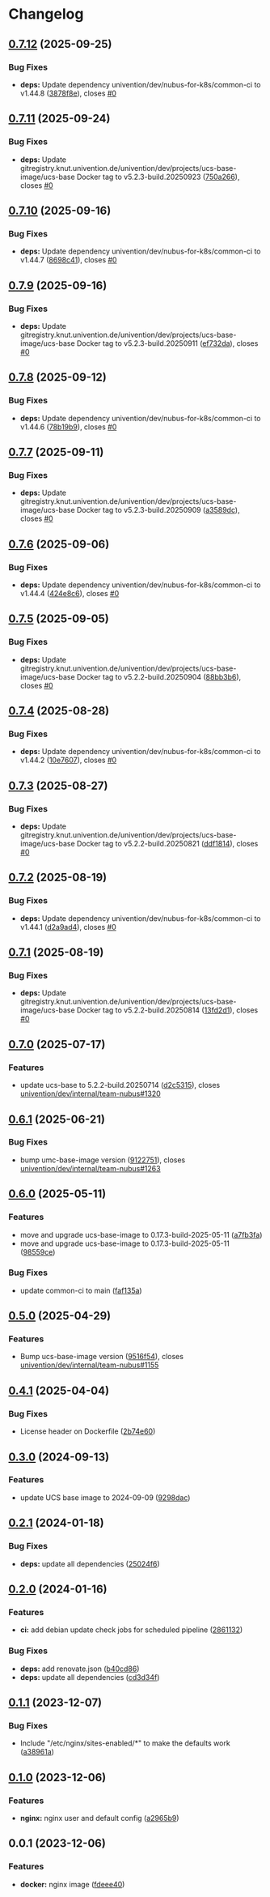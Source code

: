 # Changelog

## [0.7.12](https://git.knut.univention.de/univention/dev/nubus-for-k8s/nginx/compare/v0.7.11...v0.7.12) (2025-09-25)


### Bug Fixes

* **deps:** Update dependency univention/dev/nubus-for-k8s/common-ci to v1.44.8 ([3878f8e](https://git.knut.univention.de/univention/dev/nubus-for-k8s/nginx/commit/3878f8ef6800b0d8cff6fc342261f49e9b576f9b)), closes [#0](https://git.knut.univention.de/univention/dev/nubus-for-k8s/nginx/issues/0)

## [0.7.11](https://git.knut.univention.de/univention/dev/nubus-for-k8s/nginx/compare/v0.7.10...v0.7.11) (2025-09-24)


### Bug Fixes

* **deps:** Update gitregistry.knut.univention.de/univention/dev/projects/ucs-base-image/ucs-base Docker tag to v5.2.3-build.20250923 ([750a266](https://git.knut.univention.de/univention/dev/nubus-for-k8s/nginx/commit/750a2665c8fe8d0a343cbee05138ebc7e13b55b3)), closes [#0](https://git.knut.univention.de/univention/dev/nubus-for-k8s/nginx/issues/0)

## [0.7.10](https://git.knut.univention.de/univention/dev/nubus-for-k8s/nginx/compare/v0.7.9...v0.7.10) (2025-09-16)


### Bug Fixes

* **deps:** Update dependency univention/dev/nubus-for-k8s/common-ci to v1.44.7 ([8698c41](https://git.knut.univention.de/univention/dev/nubus-for-k8s/nginx/commit/8698c4140a6eb3721c7fa078c85ca0110210cf90)), closes [#0](https://git.knut.univention.de/univention/dev/nubus-for-k8s/nginx/issues/0)

## [0.7.9](https://git.knut.univention.de/univention/dev/nubus-for-k8s/nginx/compare/v0.7.8...v0.7.9) (2025-09-16)


### Bug Fixes

* **deps:** Update gitregistry.knut.univention.de/univention/dev/projects/ucs-base-image/ucs-base Docker tag to v5.2.3-build.20250911 ([ef732da](https://git.knut.univention.de/univention/dev/nubus-for-k8s/nginx/commit/ef732dae2c5ccbbbfcb05f3cdd7a19f756994c67)), closes [#0](https://git.knut.univention.de/univention/dev/nubus-for-k8s/nginx/issues/0)

## [0.7.8](https://git.knut.univention.de/univention/dev/nubus-for-k8s/nginx/compare/v0.7.7...v0.7.8) (2025-09-12)


### Bug Fixes

* **deps:** Update dependency univention/dev/nubus-for-k8s/common-ci to v1.44.6 ([78b19b9](https://git.knut.univention.de/univention/dev/nubus-for-k8s/nginx/commit/78b19b990a083e1742fa07c046d08b442ce143f0)), closes [#0](https://git.knut.univention.de/univention/dev/nubus-for-k8s/nginx/issues/0)

## [0.7.7](https://git.knut.univention.de/univention/dev/nubus-for-k8s/nginx/compare/v0.7.6...v0.7.7) (2025-09-11)


### Bug Fixes

* **deps:** Update gitregistry.knut.univention.de/univention/dev/projects/ucs-base-image/ucs-base Docker tag to v5.2.3-build.20250909 ([a3589dc](https://git.knut.univention.de/univention/dev/nubus-for-k8s/nginx/commit/a3589dcdf34fa484ceec5db96f722d6927eb13e8)), closes [#0](https://git.knut.univention.de/univention/dev/nubus-for-k8s/nginx/issues/0)

## [0.7.6](https://git.knut.univention.de/univention/dev/nubus-for-k8s/nginx/compare/v0.7.5...v0.7.6) (2025-09-06)


### Bug Fixes

* **deps:** Update dependency univention/dev/nubus-for-k8s/common-ci to v1.44.4 ([424e8c6](https://git.knut.univention.de/univention/dev/nubus-for-k8s/nginx/commit/424e8c6e9c810a3e762cfcb4ae5a989f6988ec2f)), closes [#0](https://git.knut.univention.de/univention/dev/nubus-for-k8s/nginx/issues/0)

## [0.7.5](https://git.knut.univention.de/univention/dev/nubus-for-k8s/nginx/compare/v0.7.4...v0.7.5) (2025-09-05)


### Bug Fixes

* **deps:** Update gitregistry.knut.univention.de/univention/dev/projects/ucs-base-image/ucs-base Docker tag to v5.2.2-build.20250904 ([88bb3b6](https://git.knut.univention.de/univention/dev/nubus-for-k8s/nginx/commit/88bb3b63bfafd0883a5dfbd0a44f838dca77f3e3)), closes [#0](https://git.knut.univention.de/univention/dev/nubus-for-k8s/nginx/issues/0)

## [0.7.4](https://git.knut.univention.de/univention/dev/nubus-for-k8s/nginx/compare/v0.7.3...v0.7.4) (2025-08-28)


### Bug Fixes

* **deps:** Update dependency univention/dev/nubus-for-k8s/common-ci to v1.44.2 ([10e7607](https://git.knut.univention.de/univention/dev/nubus-for-k8s/nginx/commit/10e76075b4270f1702deb2bbf379400c8f17b557)), closes [#0](https://git.knut.univention.de/univention/dev/nubus-for-k8s/nginx/issues/0)

## [0.7.3](https://git.knut.univention.de/univention/dev/nubus-for-k8s/nginx/compare/v0.7.2...v0.7.3) (2025-08-27)


### Bug Fixes

* **deps:** Update gitregistry.knut.univention.de/univention/dev/projects/ucs-base-image/ucs-base Docker tag to v5.2.2-build.20250821 ([ddf1814](https://git.knut.univention.de/univention/dev/nubus-for-k8s/nginx/commit/ddf18140e9229aa27a88af705de4296dca9d1c6c)), closes [#0](https://git.knut.univention.de/univention/dev/nubus-for-k8s/nginx/issues/0)

## [0.7.2](https://git.knut.univention.de/univention/dev/nubus-for-k8s/nginx/compare/v0.7.1...v0.7.2) (2025-08-19)


### Bug Fixes

* **deps:** Update dependency univention/dev/nubus-for-k8s/common-ci to v1.44.1 ([d2a9ad4](https://git.knut.univention.de/univention/dev/nubus-for-k8s/nginx/commit/d2a9ad4758e801ac342ca898d6b2d1fba31085bf)), closes [#0](https://git.knut.univention.de/univention/dev/nubus-for-k8s/nginx/issues/0)

## [0.7.1](https://git.knut.univention.de/univention/dev/nubus-for-k8s/nginx/compare/v0.7.0...v0.7.1) (2025-08-19)


### Bug Fixes

* **deps:** Update gitregistry.knut.univention.de/univention/dev/projects/ucs-base-image/ucs-base Docker tag to v5.2.2-build.20250814 ([13fd2d1](https://git.knut.univention.de/univention/dev/nubus-for-k8s/nginx/commit/13fd2d1a7ae915ea8705737b9b1be5fd0806b7ca)), closes [#0](https://git.knut.univention.de/univention/dev/nubus-for-k8s/nginx/issues/0)

## [0.7.0](https://git.knut.univention.de/univention/dev/nubus-for-k8s/nginx/compare/v0.6.1...v0.7.0) (2025-07-17)


### Features

* update ucs-base to 5.2.2-build.20250714 ([d2c5315](https://git.knut.univention.de/univention/dev/nubus-for-k8s/nginx/commit/d2c5315864a005c67f0cf4830711cbf3b0660b55)), closes [univention/dev/internal/team-nubus#1320](https://git.knut.univention.de/univention/dev/internal/team-nubus/issues/1320)

## [0.6.1](https://git.knut.univention.de/univention/dev/nubus-for-k8s/nginx/compare/v0.6.0...v0.6.1) (2025-06-21)


### Bug Fixes

* bump umc-base-image version ([9122751](https://git.knut.univention.de/univention/dev/nubus-for-k8s/nginx/commit/9122751b3d1ec7ebd190950cf4f1e20d7de0167c)), closes [univention/dev/internal/team-nubus#1263](https://git.knut.univention.de/univention/dev/internal/team-nubus/issues/1263)

## [0.6.0](https://git.knut.univention.de/univention/dev/nubus-for-k8s/nginx/compare/v0.5.0...v0.6.0) (2025-05-11)


### Features

* move and upgrade ucs-base-image to 0.17.3-build-2025-05-11 ([a7fb3fa](https://git.knut.univention.de/univention/dev/nubus-for-k8s/nginx/commit/a7fb3fac62f3e2f7943fc289b44b3904869d8820))
* move and upgrade ucs-base-image to 0.17.3-build-2025-05-11 ([98559ce](https://git.knut.univention.de/univention/dev/nubus-for-k8s/nginx/commit/98559ce2ea48150815b04e7477ccea6c28ed8cdc))


### Bug Fixes

* update common-ci to main ([faf135a](https://git.knut.univention.de/univention/dev/nubus-for-k8s/nginx/commit/faf135aed937f9f0270b433d07931288f22f40ed))

## [0.5.0](https://git.knut.univention.de/univention/dev/nubus-for-k8s/nginx/compare/v0.4.1...v0.5.0) (2025-04-29)


### Features

* Bump ucs-base-image version ([9516f54](https://git.knut.univention.de/univention/dev/nubus-for-k8s/nginx/commit/9516f54f4f1ef12d47071ec3f8280de3724b428a)), closes [univention/dev/internal/team-nubus#1155](https://git.knut.univention.de/univention/dev/internal/team-nubus/issues/1155)

## [0.4.1](https://git.knut.univention.de/univention/dev/nubus-for-k8s/nginx/compare/v0.4.0...v0.4.1) (2025-04-04)


### Bug Fixes

* License header on Dockerfile ([2b74e60](https://git.knut.univention.de/univention/dev/nubus-for-k8s/nginx/commit/2b74e602563e431ee685ae6d5b81e89ac27ab53f))

## [0.3.0](https://git.knut.univention.de/univention/customers/dataport/upx/container-nginx/compare/v0.2.1...v0.3.0) (2024-09-13)


### Features

* update UCS base image to 2024-09-09 ([9298dac](https://git.knut.univention.de/univention/customers/dataport/upx/container-nginx/commit/9298dac8a91e786141864d90cac1c8a3b5ee4603))

## [0.2.1](https://git.knut.univention.de/univention/customers/dataport/upx/container-nginx/compare/v0.2.0...v0.2.1) (2024-01-18)


### Bug Fixes

* **deps:** update all dependencies ([25024f6](https://git.knut.univention.de/univention/customers/dataport/upx/container-nginx/commit/25024f695c3e0a7d8e806fabfafcb3940be7a4a5))

## [0.2.0](https://git.knut.univention.de/univention/customers/dataport/upx/container-nginx/compare/v0.1.1...v0.2.0) (2024-01-16)


### Features

* **ci:** add debian update check jobs for scheduled pipeline ([2861132](https://git.knut.univention.de/univention/customers/dataport/upx/container-nginx/commit/2861132630f12cd9cc13542db3ebd0d8e0e9ef53))


### Bug Fixes

* **deps:** add renovate.json ([b40cd86](https://git.knut.univention.de/univention/customers/dataport/upx/container-nginx/commit/b40cd865364432e534d612cbb2fb368e2527c2ed))
* **deps:** update all dependencies ([cd3d34f](https://git.knut.univention.de/univention/customers/dataport/upx/container-nginx/commit/cd3d34fbe9a57ef55cc3534be5fad4d01e6fa79f))

## [0.1.1](https://git.knut.univention.de/univention/customers/dataport/upx/container-nginx/compare/v0.1.0...v0.1.1) (2023-12-07)


### Bug Fixes

* Include "/etc/nginx/sites-enabled/*" to make the defaults work ([a38961a](https://git.knut.univention.de/univention/customers/dataport/upx/container-nginx/commit/a38961a4951b536c7c0976b863cb3bc40081888e))

## [0.1.0](https://git.knut.univention.de/univention/customers/dataport/upx/container-nginx/compare/v0.0.1...v0.1.0) (2023-12-06)


### Features

* **nginx:** nginx user and default config ([a2965b9](https://git.knut.univention.de/univention/customers/dataport/upx/container-nginx/commit/a2965b9f477443383b019e45b7163ceeb243ced3))

## 0.0.1 (2023-12-06)


### Features

* **docker:** nginx image ([fdeee40](https://git.knut.univention.de/univention/customers/dataport/upx/container-nginx/commit/fdeee4058358ee3cd8e66df7836e3d509ac9cb87))
